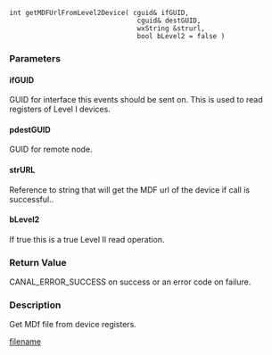 

```clike
int getMDFUrlFromLevel2Device( cguid& ifGUID,
                                cguid& destGUID,
                                wxString &strurl,
                                bool bLevel2 = false )
```

### Parameters

#### ifGUID
GUID for interface this events should be sent on. This is used to read registers of Level I devices.

#### pdestGUID
GUID for remote node.

#### strURL
Reference to string that will get the MDF url of the device if call is successful..

#### bLevel2
If true this is a true Level II read operation.

### Return Value
CANAL_ERROR_SUCCESS on success or an error code on failure. 

### Description
Get MDf file from device registers.



[filename](./bottom_copyright.md ':include')